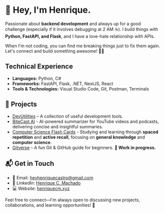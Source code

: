 # 👋 Hey, I'm Henrique. 

Passionate about **backend development** and always up for a good challenge (especially if it involves debugging at 2 AM ☕). I build things with **Python, FastAPI, and Flask**, and I have a love-hate relationship with APIs.  

When I'm not coding, you can find me breaking things just to fix them again. Let's connect and build something awesome! 🚀🔥  

## **Technical Experience**  

- **Languages:** Python, C#
- **Frameworks:** FastAPI, Flask, .NET, NextJS, React
- **Tools & Technologies:** Visual Studio Code, Git, Postman, Terminals  

## **📌 Projects**  
- [DevUtilities](https://devutilities.vercel.app/) – A collection of useful development tools.  
- [BiteCast AI](https://aibitecast-summarizer.vercel.app/) - AI-powered summarizer for YouTube videos and podcasts, delivering concise and insightful summaries.
- [Computer Science Flash Cards](https://personal-flashcards.vercel.app) - Studying and learning through **spaced repetition** and **active recall**, focusing on **general knowledge** and **computer science**.
- [Gitverse](https://gitverse.dev) – A fun Git & GitHub guide for beginners. **🚧 Work in progress.**


## **📬 Get in Touch**  
- 📧 Email: [heyhenriquecastro@gmail.com](mailto:heyhenriquecastro@gmail.com)  
- 💼 LinkedIn: [Henrique C. Machado](https://www.linkedin.com/in/henriquecmachado/)
- 💻 Website: [henriquecm.xyz](https://www.henriquecm.xyz/)

Feel free to connect—I'm always open to discussing new projects, collaborations, and learning opportunities! 🚀  
